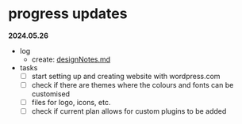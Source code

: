 # progress updates

**2024.05.26**
- log
  - create: [designNotes.md]([url](https://github.com/khruc-sail/thrive-lifeline/blob/6eb8fbed73b0bbecc4d6e9180f12bec1165461e9/test_KH/designNotes.md))
- tasks
  - [ ] start setting up and creating website with wordpress.com
  - [ ] check if there are themes where the colours and fonts can be customised
  - [ ] files for logo, icons, etc.
  - [ ] check if current plan allows for custom plugins to be added
